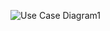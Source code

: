 ![Use Case Diagram1](https://user-images.githubusercontent.com/46083782/66724140-e46e9400-ee2a-11e9-9eb8-d05df88f4b7e.jpg)
